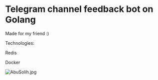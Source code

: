 # Telegram channel feedback bot on Golang

Made for my friend :)

Technologies:

Redis

Docker

![AbuSolih.jpg](https://lh3.googleusercontent.com/pw/AMWts8Cfz1oDDq_xfBjNSgLAzD1yEB2Q6xB0DsksM6KbcFxbC22Wkp1C1ve2UPmoy-xEFemoNT5H04Bq8g4-y8DItUi6KXrB03oKT-8DoXbaPsGbAGZhRQ=w2400)
